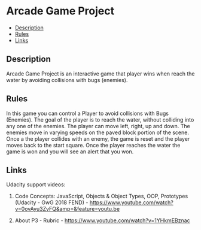 # Arcade Game Project

* [Description](#Description)
* [Rules](#Rules)
* [Links](#Links)

## Description

Arcade Game Project is an interactive game that player wins when reach the water by avoiding collisions with bugs (enemies).

## Rules

In this game you can control a Player to avoid collisions with Bugs (Enemies). 
The goal of the player is to reach the water, without colliding into any one of the enemies. The player can move left, right, up and down. The enemies move in varying speeds on the paved block portion of the scene. Once a the player collides with an enemy, the game is reset and the player moves back to the start square. Once the player reaches the water the game is won  and you will see an alert that you won.

## Links

Udacity support videos:
1. Code Concepts: JavaScript, Objects & Object Types, OOP, Prototypes (Udacity - GwG 2018 FEND) - https://www.youtube.com/watch?v=0ovAyu3ZvFQ&amp=&feature=youtu.be

2. About P3 - Rubric - https://www.youtube.com/watch?v=1YHkmEBznac
